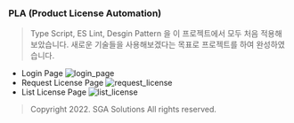 ### PLA (Product License Automation)

> Type Script, ES Lint, Desgin Pattern 을 이 프로젝트에서 모두 처음 적용해보았습니다.
> 새로운 기술들을 사용해보겠다는 목표로 프로젝트를 하여 완성하였습니다.

- Login Page
![login_page](https://user-images.githubusercontent.com/60730831/183842112-6334cfc0-fcab-4b09-9ace-0c3364a68051.png)
- Request License Page
![request_license](https://user-images.githubusercontent.com/60730831/184781762-64ce6376-88a5-4748-864d-00b410b14d43.png)
- List License Page
![list_license](https://user-images.githubusercontent.com/60730831/191478709-99a0f53a-25de-46b1-80a3-82d0f8f8f2a3.png)

> Copyright 2022. SGA Solutions All rights reserved.
